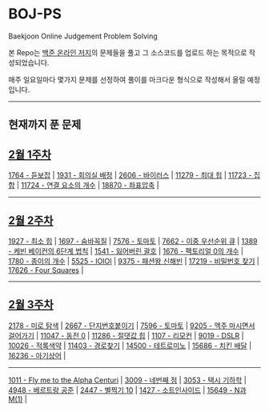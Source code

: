 # BOJ-PS
Baekjoon Online Judgement Problem Solving

본 Repo는 [백준 온라인 저지](https://acmcicpc.net, "Baekjoon Online Judge로 이동")의 문제들을 풀고 그 소스코드를 업로드 하는 목적으로 작성되었습니다.

매주 일요일마다 몇가지 문제를 선정하여 풀이를 마크다운 형식으로 작성해서 올릴 예정입니다.

---
## 현재까지 푼 문제

## [2월 1주차](https://github.com/Junhyung-Choi/BOJ-PS/blob/master/Feb/week_1/Feb1.md "2월 1주차")

[1764 - 듣보잡](https://github.com/Junhyung-Choi/BOJ-PS/blob/master/Feb/week_1/1764.py "1764 - 듣보잡") | 
[1931 - 회의실 배정](https://github.com/Junhyung-Choi/BOJ-PS/blob/master/Feb/week_1/1931.py "1931 - 회의실 배정") | 
[2606 - 바이러스](https://github.com/Junhyung-Choi/BOJ-PS/blob/master/Feb/week_1/2606.py "2606 - 바이러스") | 
[11279 - 최대 힙](https://github.com/Junhyung-Choi/BOJ-PS/blob/master/Feb/week_1/11279.py "11279 - 최대 힙") | 
[11723 - 집합](https://github.com/Junhyung-Choi/BOJ-PS/blob/master/Feb/week_1/11723.py "11723 - 집합") | 
[11724 - 연결 요소의 개수](https://github.com/Junhyung-Choi/BOJ-PS/blob/master/Feb/week_1/11724.py "11724 - 연결 요소의 개수") | 
[18870 - 좌표압축](https://github.com/Junhyung-Choi/BOJ-PS/blob/master/Feb/week_1/18870.py "18870 - 좌표압축") | 

---
## [2월 2주차](https://github.com/Junhyung-Choi/BOJ-PS/blob/master/Feb/week_2/Feb2.md "2월 2주차")

[1927 - 최소 힙](https://github.com/Junhyung-Choi/BOJ-PS/blob/master/Feb/week_2/1927.py "1927 - 최소 힙") | 
[1697 - 숨바꼭질](https://github.com/Junhyung-Choi/BOJ-PS/blob/master/Feb/week_2/1697.py "1697 - 숨바꼭질") | 
[7576 - 토마토](https://github.com/Junhyung-Choi/BOJ-PS/blob/master/Feb/week_2/7576.py "7576 - 토마토") | 
[7662 - 이중 우선순위 큐](https://github.com/Junhyung-Choi/BOJ-PS/blob/master/Feb/week_2/7662.py "7662 - 이중 우선순위 큐") | 
[1389 - 케빈 베이컨의 6단계 법칙](https://github.com/Junhyung-Choi/BOJ-PS/blob/master/Feb/week_2/1389.py "1389 - 케빈 베이컨의 6단계 법칙") | 
[1541 - 잃어버린 괄호](https://github.com/Junhyung-Choi/BOJ-PS/blob/master/Feb/week_2/1541.py "1541 - 잃어버린 괄호") | 
[1676 - 팩토리얼 0의 개수](https://github.com/Junhyung-Choi/BOJ-PS/blob/master/Feb/week_2/1676.py "1676 - 팩토리얼 0의 개수") | 
[1780 - 종이의 개수](https://github.com/Junhyung-Choi/BOJ-PS/blob/master/Feb/week_2/1780.py "1780 - 종이의 개수") | 
[5525 - IOIOI](https://github.com/Junhyung-Choi/BOJ-PS/blob/master/Feb/week_2/5525.py "5525 - IOIOI") | 
[9375 - 패션왕 신해빈](https://github.com/Junhyung-Choi/BOJ-PS/blob/master/Feb/week_2/9375.py "9375 - 패션왕 신해빈") | 
[17219 - 비밀번호 찾기](https://github.com/Junhyung-Choi/BOJ-PS/blob/master/Feb/week_2/17219.py "17219 - 비밀번호 찾기") | 
[17626 - Four Squares](https://github.com/Junhyung-Choi/BOJ-PS/blob/master/Feb/week_2/17626.py "17626 - Four Squares") |

---
## [2월 3주차](https://github.com/Junhyung-Choi/BOJ-PS/blob/master/Feb/week_3/Feb3.md "2월 3주차")

[2178 - 미로 탐색](https://github.com/Junhyung-Choi/BOJ-PS/blob/master/Feb/week_3/2178.py "2178 - 미로 탐색") | 
[2667 - 단지번호붙이기](https://github.com/Junhyung-Choi/BOJ-PS/blob/master/Feb/week_3/2667.py "2667 - 단지번호붙이기") | 
[7596 - 토마토](https://github.com/Junhyung-Choi/BOJ-PS/blob/master/Feb/week_3/7596.py "7596 - 토마토") | 
[9205 - 맥주 마시면서 걸어가기](https://github.com/Junhyung-Choi/BOJ-PS/blob/master/Feb/week_3/9205.py "9205 - 맥주 마시면서 걸어가기") | 
[11047 - 동전 0](https://github.com/Junhyung-Choi/BOJ-PS/blob/master/Feb/week_3/11047.py "11047 - 동전 0") | 
[11286 - 절댓값 힙](https://github.com/Junhyung-Choi/BOJ-PS/blob/master/Feb/week_3/11286.py "11286 - 절댓값 힙") | 
[1107 - 리모컨](https://github.com/Junhyung-Choi/BOJ-PS/blob/master/Feb/week_3/1107.py "1107 - 리모컨") | 
[9019 - DSLR](https://github.com/Junhyung-Choi/BOJ-PS/blob/master/Feb/week_3/9019.py "9019 - DSLR") | 
[10026 - 적록색약](https://github.com/Junhyung-Choi/BOJ-PS/blob/master/Feb/week_3/10026.py "100`26 - 적록색약") | 
[11403 - 경로찾기](https://github.com/Junhyung-Choi/BOJ-PS/blob/master/Feb/week_3/11403.py "11403 - 경로찾기") | 
[14500 - 테트로미노](https://github.com/Junhyung-Choi/BOJ-PS/blob/master/Feb/week_3/14500.py "14500 - 테트로미노") | 
[15686 - 치킨 배달](https://github.com/Junhyung-Choi/BOJ-PS/blob/master/Feb/week_3/15686.py "15686 - 치킨 배달") | 
[16236 - 아기상어](https://github.com/Junhyung-Choi/BOJ-PS/blob/master/Feb/week_3/16236.py "16236 - 아기상어") | 

---
[1011 - Fly me to the Alpha Centuri](https://github.com/Junhyung-Choi/BOJ-PS/blob/master/Feb/week_4/1011.py "1011 - Fly me to the Alpha Centuri") | 
[3009 - 네번째 점](https://github.com/Junhyung-Choi/BOJ-PS/blob/master/Feb/week_4/3009.py "3009 - 네번째 점") | 
[3053 - 택시 기하학](https://github.com/Junhyung-Choi/BOJ-PS/blob/master/Feb/week_4/3053.py "3053 - 택시 기하학") | 
[4948 - 베르트랑 공준](https://github.com/Junhyung-Choi/BOJ-PS/blob/master/Feb/week_4/4948.py "4948 - 베르트랑 공준") | 
[2447 - 별찍기 10](https://github.com/Junhyung-Choi/BOJ-PS/blob/master/Feb/week_4/2447.py "2447 - 별찍기 10") | 
[1427 - 소트인사이드](https://github.com/Junhyung-Choi/BOJ-PS/blob/master/Feb/week_4/1427.py "1427 - 소트인사이드") | 
[15649 - N과 M(1)](https://github.com/Junhyung-Choi/BOJ-PS/blob/master/Feb/week_4/15649.py "15649 - N과 M(1)") | 